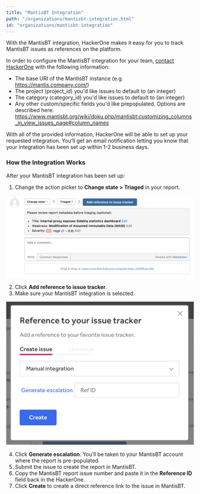 ```yaml
---
title: "MantisBT Integration"
path: "/organizations/mantisbt-integration.html"
id: "organizations/mantisbt-integration"
---
```


With the MantisBT integration, HackerOne makes it easy for you to track MantisBT issues as references on the platform.

In order to configure the MantisBT integration for your team, [contact HackerOne](https://support.hackerone.com) with the following information:   

- The base URI of the MantisBT instance (e.g. https://mantis.company.com/)
- The project (project_id) you'd like issues to default to (an integer)
- The category (category_id) you'd like issues to default to (an integer)
- Any other custom/specific fields you'd like prepopulated. Options are described here: https://www.mantisbt.org/wiki/doku.php/mantisbt:customizing_columns_in_view_issues_page#column_names

With all of the provided information, HackerOne will be able to set up your requested integration. You’ll get an email notification letting you know that your integration has been set up within 1-2 business days.

### How the Integration Works
After your MantisBT integration has been set up:
1. Change the action picker to **Change state > Triaged** in your report.

![integrations](./images/add-integration-reference.png)

2. Click **Add reference to issue tracker**.
3. Make sure your MantisBT integration is selected.

![integration](./images/issue-tracker-reference.png)

4. Click **Generate escalation**. You’ll be taken to your MantisBT account where the report is pre-populated.
3. Submit the issue to create the report in MantisBT.
4. Copy the MantisBT report issue number and paste it in the **Reference ID** field back in the HackerOne.
5. Click **Create** to create a direct reference link to the issue in MantisBT.
